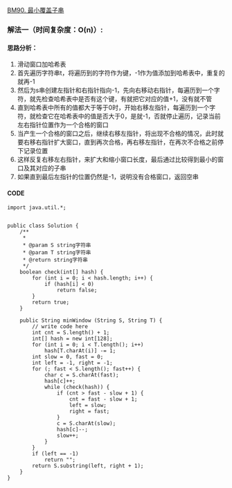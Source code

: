 [BM90. 最小覆盖子串](https://www.nowcoder.com/practice/c466d480d20c4c7c9d322d12ca7955ac?tpId=295&tags=&title=&difficulty=0&judgeStatus=0&rp=0&sourceUrl=%2Fexam%2Foj%3Fpage%3D1%26tab%3D%25E7%25AE%2597%25E6%25B3%2595%25E7%25AF%2587%26topicId%3D295)
### 解法一（时间复杂度：O(n)）:
#### 思路分析：
1. 滑动窗口加哈希表
2. 首先遍历字符串t，将遍历到的字符作为键，-1作为值添加到哈希表中，重复的就再-1
3. 然后为s串创建左指针和右指针指向-1，先向右移动右指针，每遍历到一个字符，就先检查哈希表中是否有这个键，有就把它对应的值+1，没有就不管
4. 直到哈希表中所有的值都大于等于0时，开始右移左指针，每遍历到一个字符，就检查它在哈希表中的值是否大于0，是就-1，否就停止遍历，记录当前左右指针位置作为一个合格的窗口
5. 当产生一个合格的窗口之后，继续右移左指针，将出现不合格的情况，此时就要右移右指针扩大窗口，直到再次合格，再右移左指针，在再次不合格之前停下记录位置
6. 这样反复右移左右指针，来扩大和缩小窗口长度，最后通过比较得到最小的窗口及其对应的子串
7. 如果直到最后左指针的位置仍然是-1，说明没有合格窗口，返回空串
#### CODE
```
import java.util.*;


public class Solution {
    /**
     * 
     * @param S string字符串 
     * @param T string字符串 
     * @return string字符串
     */
    boolean check(int[] hash) {
        for (int i = 0; i < hash.length; i++) {
            if (hash[i] < 0)
                return false;
        }
        return true;
    }
    
    public String minWindow (String S, String T) {
        // write code here
        int cnt = S.length() + 1;
        int[] hash = new int[128];
        for (int i = 0; i < T.length(); i++)
            hash[T.charAt(i)] -= 1;
        int slow = 0, fast = 0;
        int left = -1, right = -1;
        for (; fast < S.length(); fast++) {
            char c = S.charAt(fast);
            hash[c]++;
            while (check(hash)) {
                if (cnt > fast - slow + 1) {
                    cnt = fast - slow + 1;
                    left = slow;
                    right = fast;
                }
                c = S.charAt(slow);
                hash[c]--;
                slow++;
            }
        }
        if (left == -1)
            return "";
        return S.substring(left, right + 1);
    }
}
```
